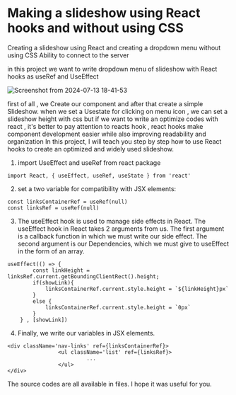 # Making a slideshow using React hooks and without using CSS
Creating a slideshow using React and creating a dropdown menu without using CSS  Ability to connect to the server

in this project we want to write dropdown menu of slideshow with React hooks as useRef and UseEffect 

![Screenshot from 2024-07-13 18-41-53](https://github.com/user-attachments/assets/3934a72c-58c8-4a4c-993b-d86af8b71d29)


first of all , we Create our component and after that create a simple Slideshow.
when we set a Usestate for clicking on menu icon , we can set a slideshow height with css but if we want to write an optimize codes with react , it's better to pay attention to reacts hook , 
react hooks make component development easier while also improving readability and organization
In this project, I will teach you step by step how to use React hooks to create an optimized and widely used slideshow.

1. import UseEffect and useRef from react package

```
import React, { useEffect, useRef, useState } from 'react'
```

2. set a two variable for compatibility with JSX elements: 

```
const linksContainerRef = useRef(null)
const linksRef = useRef(null)
```

3. The useEffect hook is used to manage side effects in React. The useEffect hook in React takes 2 arguments from us. The first argument is a callback function in which we must write our side effect. The second argument is our Dependencies, which we must give to useEffect in the form of an array.

```
useEffect(() => {
        const linkHeight = linksRef.current.getBoundingClientRect().height;
        if(showLink){
            linksContainerRef.current.style.height = `${linkHeight}px`
        }
        else {
            linksContainerRef.current.style.height = `0px`
        }
    } , [showLink])
```
4. Finally, we write our variables in JSX elements‌.

```
<div className='nav-links' ref={linksContainerRef}>
                <ul className='list' ref={linksRef}>
                         ...
                </ul>
</div>
```

The source codes are all available in files. 
I hope it was useful for you.
